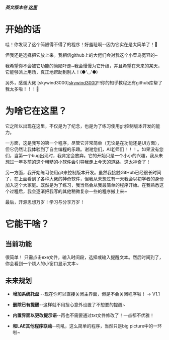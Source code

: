 ***英文版本在 [这里](README.md)***

# 开始的话
哇！你发现了这个简陋得不得了的程序！好羞耻啊--因为它实在是太简单了！🤣

但我还是选择把它放上来。我相信github上的大佬们会对我这个小菜鸟宽容的~

我希望你不会被它功能的简陋吓走~我会慢慢为它升级，并且希望在未来的某天，它能够派上用场，真正地帮助到别人！(●'◡'●)

另外，感谢大佬 [skywind3000][skywind3000](https://github.com/skywind3000/PyStand)!!!你的知乎教程还有github库帮了我太多啦！！！🥳

# 为啥它在这里？
它之所以出现在这里，不仅是为了纪念，也是为了练习使用git控制版本开发的能力。

一方面，这是我写的第一个程序，尽管它非常简单（无论是在功能还是UI方面），但它仍然让我体验到了自主编程的乐趣。谢谢您们，AI老师们！！！。如果没有您们，当第一个bug出现时，我肯定会放弃。它的开始只是一个小小的兴趣，我从未想过一年多前的这个粗糙的小软件会引导我走上今天的道路，这太神奇了！

另一方面，我开始练习使用git来控制版本开发。虽然我接触GitHub已经很长时间了，在上面看到了各种大佬的神奇软件，但我从未想过有一天我会以初学者的身份加入这个大家庭。既然是为了练习，我当然会从我最简单的程序开始。在我熟悉这个过程后，我会逐渐把我写的其他稍微复杂一些的程序搬上来~

最后，开源思想万岁！学习与分享万岁！

# 它能干啥？

## 当前功能
很简单！
只需点击exe文件，输入时间段，选择或输入提醒文本。然后时间到了，你会看到一个烦人的小窗口显示文本~

## 未来规划

-  **增加系统托盘** --现在你可以直接关闭主界面，但是不会关闭程序啦！ → V1.1

- **删除已有提醒**--这样就不用担心意外设置了不想要的提醒~

- **内置界面以更改提示语**--再也不需要通过txt文件修改了！一点都不优雅！

- **和LAE其他程序联动**--吼吼，这么简单的程序，当然只是big picture中的一环啦~
